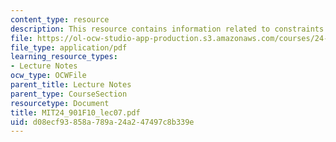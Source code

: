 ```yaml
---
content_type: resource
description: This resource contains information related to constraints.
file: https://ol-ocw-studio-app-production.s3.amazonaws.com/courses/24-901-language-and-its-structure-i-phonology-fall-2010/d08ecf93858a789a24a247497c8b339e_MIT24_901F10_lec07.pdf
file_type: application/pdf
learning_resource_types:
- Lecture Notes
ocw_type: OCWFile
parent_title: Lecture Notes
parent_type: CourseSection
resourcetype: Document
title: MIT24_901F10_lec07.pdf
uid: d08ecf93-858a-789a-24a2-47497c8b339e
---
```

